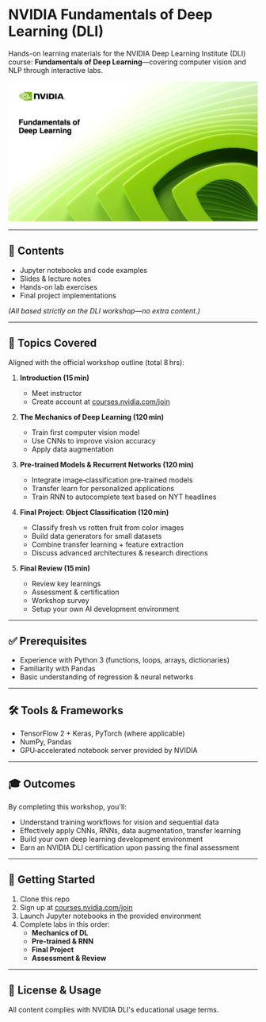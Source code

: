 # NVIDIA Fundamentals of Deep Learning (DLI)

Hands-on learning materials for the NVIDIA Deep Learning Institute (DLI) course: **Fundamentals of Deep Learning**—covering computer vision and NLP through interactive labs.

![Preview](preview.jpg)

---

## 📂 Contents

- Jupyter notebooks and code examples  
- Slides & lecture notes  
- Hands-on lab exercises  
- Final project implementations

*(All based strictly on the DLI workshop—no extra content.)*

---

## 🧠 Topics Covered

Aligned with the official workshop outline (total 8 hrs):

1. **Introduction (15 min)**  
   - Meet instructor  
   - Create account at [courses.nvidia.com/join](https://courses.nvidia.com/join)

2. **The Mechanics of Deep Learning (120 min)**  
   - Train first computer vision model  
   - Use CNNs to improve vision accuracy  
   - Apply data augmentation

3. **Pre-trained Models & Recurrent Networks (120 min)**  
   - Integrate image‑classification pre-trained models  
   - Transfer learn for personalized applications  
   - Train RNN to autocomplete text based on NYT headlines

4. **Final Project: Object Classification (120 min)**  
   - Classify fresh vs rotten fruit from color images  
   - Build data generators for small datasets  
   - Combine transfer learning + feature extraction  
   - Discuss advanced architectures & research directions

5. **Final Review (15 min)**  
   - Review key learnings  
   - Assessment & certification  
   - Workshop survey  
   - Setup your own AI development environment

---

## ✅ Prerequisites

- Experience with Python 3 (functions, loops, arrays, dictionaries)  
- Familiarity with Pandas  
- Basic understanding of regression & neural networks

---

## 🛠 Tools & Frameworks

- TensorFlow 2 + Keras, PyTorch (where applicable)  
- NumPy, Pandas  
- GPU‑accelerated notebook server provided by NVIDIA

---

## 🎓 Outcomes

By completing this workshop, you'll:

- Understand training workflows for vision and sequential data  
- Effectively apply CNNs, RNNs, data augmentation, transfer learning  
- Build your own deep learning development environment  
- Earn an NVIDIA DLI certification upon passing the final assessment

---

## 🧩 Getting Started

1. Clone this repo  
2. Sign up at [courses.nvidia.com/join](https://courses.nvidia.com/join)  
3. Launch Jupyter notebooks in the provided environment  
4. Complete labs in this order:
   - **Mechanics of DL**
   - **Pre-trained & RNN**
   - **Final Project**
   - **Assessment & Review**

---

## 📑 License & Usage

All content complies with NVIDIA DLI's educational usage terms.